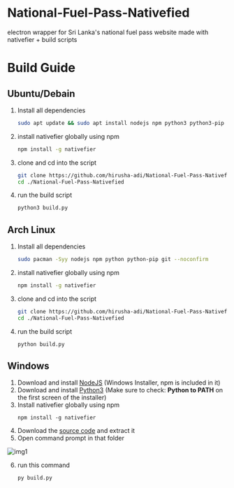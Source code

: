 # National-Fuel-Pass-Nativefied
electron wrapper for Sri Lanka's national fuel pass website made with nativefier + build scripts

# Build Guide

## Ubuntu/Debain

1. Install all dependencies
    ```bash
    sudo apt update && sudo apt install nodejs npm python3 python3-pip git -y
    ```

2. install nativefier globally using npm
    ```bash
    npm install -g nativefier
    ```

3. clone and cd into the script
    ```bash
    git clone https://github.com/hirusha-adi/National-Fuel-Pass-Nativefied.git
    cd ./National-Fuel-Pass-Nativefied
    ```

4. run the build script
    ```bash
    python3 build.py
    ```


## Arch Linux

1. Install all dependencies
    ```bash
    sudo pacman -Syy nodejs npm python python-pip git --noconfirm
    ```

2. install nativefier globally using npm
    ```bash
    npm install -g nativefier
    ```

3. clone and cd into the script
    ```bash
    git clone https://github.com/hirusha-adi/National-Fuel-Pass-Nativefied.git
    cd ./National-Fuel-Pass-Nativefied
    ```

4. run the build script
    ```bash
    python build.py
    ```

## Windows

1. Download and install [NodeJS](https://nodejs.org/en/download/) (Windows Installer, npm is included in it)
2. Download and install [Python3](https://www.python.org/downloads/) (Make sure to check: **Python to PATH** on the first screen of the installer)
3. Install nativefier globally using npm
    ```
    npm install -g nativefier
    ```
4. Download the [source code](https://github.com/hirusha-adi/National-Fuel-Pass-Nativefied/archive/refs/heads/main.zip) and extract it
5. Open command prompt in that folder

![img1](https://cdn.discordapp.com/attachments/945257357867380747/998128679639056454/unknown.png)

6. run this command
    ```
    py build.py
    ```